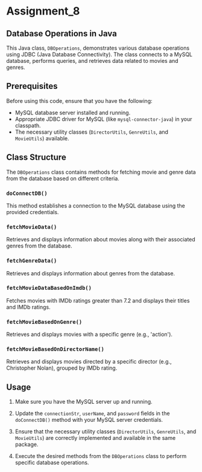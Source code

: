 # Assignment_8
## Database Operations in Java

This Java class, `DBOperations`, demonstrates various database operations using JDBC (Java Database Connectivity). The class connects to a MySQL database, performs queries, and retrieves data related to movies and genres.

## Prerequisites

Before using this code, ensure that you have the following:

- MySQL database server installed and running.
- Appropriate JDBC driver for MySQL (like `mysql-connector-java`) in your classpath.
- The necessary utility classes (`DirectorUtils`, `GenreUtils`, and `MovieUtils`) available.

## Class Structure

The `DBOperations` class contains methods for fetching movie and genre data from the database based on different criteria.

### `doConnectDB()`

This method establishes a connection to the MySQL database using the provided credentials.

### `fetchMovieData()`

Retrieves and displays information about movies along with their associated genres from the database.

### `fetchGenreData()`

Retrieves and displays information about genres from the database.

### `fetchMovieDataBasedOnImdb()`

Fetches movies with IMDb ratings greater than 7.2 and displays their titles and IMDb ratings.

### `fetchMovieBasedOnGenre()`

Retrieves and displays movies with a specific genre (e.g., 'action').

### `fetchMovieBasedOnDirectorName()`

Retrieves and displays movies directed by a specific director (e.g., Christopher Nolan), grouped by IMDb rating.

## Usage

1. Make sure you have the MySQL server up and running.

2. Update the `connectionStr`, `userName`, and `password` fields in the `doConnectDB()` method with your MySQL server credentials.

3. Ensure that the necessary utility classes (`DirectorUtils`, `GenreUtils`, and `MovieUtils`) are correctly implemented and available in the same package.

4. Execute the desired methods from the `DBOperations` class to perform specific database operations.
